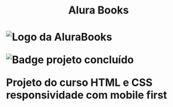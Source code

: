 <h1 align="center"> Alura Books<h1>

![Logo da AluraBooks](https://user-images.githubusercontent.com/123994307/218933373-7eaefac0-beca-4029-a5cd-0666dd9dc554.svg)

![Badge projeto concluído](https://img.shields.io/badge/status-conclu%C3%ADdo-green)

  Projeto do curso HTML e CSS responsividade com mobile first
